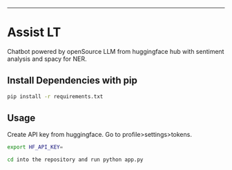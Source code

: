---
# Assist LT

Chatbot powered by openSource LLM from huggingface hub with sentiment analysis and spacy for NER.

## Install Dependencies with pip

```bash
pip install -r requirements.txt
```

## Usage

Create API key from huggingface. Go to profile>settings>tokens.
```bash
export HF_API_KEY=
```

```bash
cd into the repository and run python app.py
```
